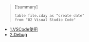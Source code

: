 > [!summary] 
> ```dataview
> table file.cday as "create date"
> from "02 Visual Studio Code"

- [1.VSCode使用](../../../02%20Visual%20Studio%20Code/1.VSCode使用.md)
- [2.Debug](../../../02%20Visual%20Studio%20Code/2.Debug.md)
